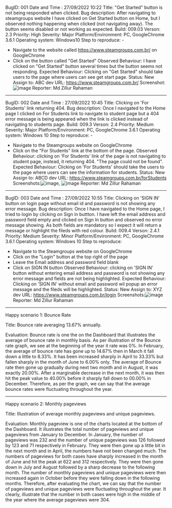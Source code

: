 BugID: 001
Date and Time : 27/09/2022 10:22
Title: "Get Started" button is not being responded when clicked.
Bug description: After navigating to steamgroups website I have clicked on Get Started button on Home, but I observed nothing happening when clicked (not navigating away). The button seems disabled or not working as expected.
Build: 009.03
Verson: 2.3
Priority: High
Severity: Major
Platform/Environment: PC, GoogleChrome 3.6.1
Operating system: Windows10
Step to reproduce: - 
- Navigate to the website called https://www.steamgroups.com.br/ on GoogleChrome
- Click on the button called "Get Started"
Observed Behaviour: I have clicked on "Get Started" button several times but the button seems not responding.
Expected Behaviour: Clicking on "Get Started" should take users to the page where users can see get start page.
Status: New
Assign to: ABC dev
URL: https://www.steamgroups.com.br/
Screenshot:![image](https://user-images.githubusercontent.com/96796051/192384512-9116405b-5915-4b4c-8306-d18a680deffb.png)
Reporter: Md Zillur Rahaman
---------------------------------------------------------------------------------------------------------------------------------------------

BugID: 002
Date and Time : 27/09/2022 10:45
Title: Clicking on 'For Students' link returning 404.
Bug description: Once I navigated to the Home page I clicked on For Students link to navigate to student page but a 404 error message is being appeared when the link is clicked instead of navigating to students page.
Build: 009.3
Verson: 2.4
Priority: Medium
Severity: Major
Platform/Environment: PC, GoogleChrome 3.6.1
Operating system: Windows 10
Step to reproduce: - 
- Navigate to the Steamgroups website on GoogleChrome
- Click on the "For Students" link at the bottom of the page.
Observed Behaviour: clicking on 'For Students' link of the page is not navigating to student page, instead, it returning 404. "The page could not be found".
Expected Behaviour: Clicking on 'For Students' should take the users to the page where users can see the information for students.
Status: New
Assign to: ABCD dev
URL: https://www.steamgroups.com.br/forStudents
Screenshots:![image](https://user-images.githubusercontent.com/96796051/192395274-35ff85c9-a733-4466-abc8-38304e0102c0.png), ![image](https://user-images.githubusercontent.com/96796051/192395391-616364c9-c83b-42a4-b81a-1e1095b29067.png)
Reporter: Md Zillur Rahaman
---------------------------------------------------------------------------------------------------------------------------------------------

BugID: 003
Date and Time : 27/09/2022 10:55
Title: Clicking on 'SIGN IN' button on login page without email id and password is not showing any error message.
Bug description: Once I have navigated to the Home page, I tried to login by clicking on Sign in buttton. I have left the email address and password field empty and clicked on Sign In button and observed no error message showing. As both fields are mandatory so I expect it will return a message or highlight the fileds with red colour.
Build: 009.4
Verson: 2.4.1
Priority: Medium
Severity: Minor
Platform/Environment: PC, GoogleChrome 3.6.1
Operating system: Windows 10
Step to reproduce: 
- Navigate to the Steamgroups website on GoogleChrome
- Click on the "Login" button at the top right of the page
- Leave the Email address and password field blank
- Click on SIGN IN button
Observed Behaviour: clicking on 'SIGN IN' button without entering email address and password is not showing any error message and fields are not being highlighted.
Expected Behaviour: Clicking on 'SIGN IN' without email and password wil popup an error message and the fileds will be highlighted.
Status: New
Assign to: XYZ dev
URL: https://www.steamgroups.com.br/login
Screenshots:![image](https://user-images.githubusercontent.com/96796051/192398987-ba3f9409-ec21-458e-899b-a00810fc968f.png)
Reporter: Md Zillur Rahaman
---------------------------------------------------------------------------------------------------------------------------------------------

Happy scenario 1: Bounce Rate

Title: Bounce rate averaging 13.67% annually.

Evaluation: Bounce rate is one the on the Dashboard that illustrates the average of bounce rate in monthly basis. As per illustration of the Bounce rate graph, we see at the beginning of the year it rate was 0%. In February, the average of bounce rate has gone up to 14.67% then in March it fall down a little to 8.33%. It has been increased sharply in April to 33.33% but fallen sharply in the month of June to 6.00% only. The average of Bounce rate then gone up gradually during next two month and in August, it was exactly 20.00%. After a marginable decrease in the next month, it was then hit the peak value to 40.00% before it sharply fall down to 00.00% in December. Therefore, as per the graph, we can say that the average bounce rates were fluctuating throughout the year. 
------------------------------------------------------------------------------  --------------------------------------------------------  ------------------------
Happy scenario 2: Monthly pageviews

Title: Illustration of average monthly pageviews and unique pageviews.

Evaluation: Monthly pageview is one of the charts located at the bottom of the Dashboard. It illustrates the total number of pageviews and unique pageviews from January to December. In January, the number of pageviews was 232 and the number of unique pageviews was 126 followed by 123 and 71 respectively in February. They were then gone up a little bit in the next month and in April, the numbers have not been changed much. The numbers of pageviews for both cases have sharply increased in the month of June and hit the peak at 622 and 312 respectively.  They were then gone down in July and August followed by a sharp decrease to the following month. The number of monthly pageviews and unique pageviews were then increased again in October before they were falling down in the following months. Therefore, after evaluating the chart, we can say that the number of pageviews and unique pageviews were fluctuating throughout the year. It clearly, illustrate that the number in both cases were high in the middle of the year where the average pageviews were 304.

